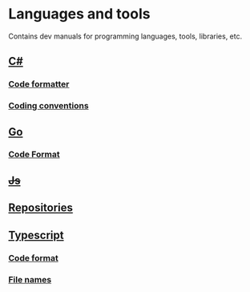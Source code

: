 # Languages and tools

Contains dev manuals for programming languages, tools, libraries, etc.

## [C#](csharp/README.md)

### [Code formatter](csharp/code-formatter.md)

### [Coding conventions](csharp/coding-convention.md)

## [Go](go/README.md)

### [Code Format](go/code-format.md)

## ~~[Js](js/do-not-use.md)~~

## [Repositories](repositories/repository-guide.md)

## [Typescript](typescript/README.md)

### [Code format](typescript/code-format.md)

### [File names](typescript/file-names.md)